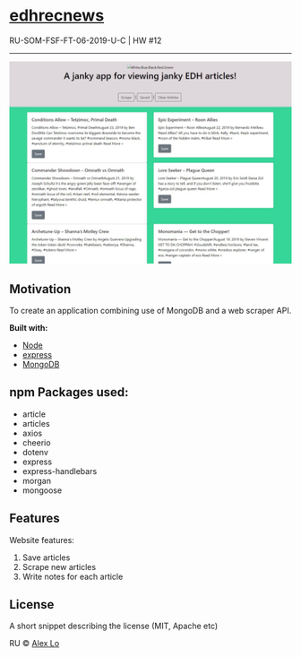 # [edhrecnews](https://github.com/alexlo15/edhrecnews)
RU-SOM-FSF-FT-06-2019-U-C | HW #12

___


![screenshot](public/assets/images/sshot.JPG)

## Motivation
To create an application combining use of MongoDB and a web scraper API.


**Built with:**
* [Node](https://nodejs.org/en/)
* [express](https://expressjs.com/)
* [MongoDB](https://www.mongodb.com/)

## npm Packages used:

* article
* articles
* axios
* cheerio
* dotenv
* express
* express-handlebars
* morgan
* mongoose

## Features
Website features: 

1. Save articles
2. Scrape new articles
3. Write notes for each article



## License
A short snippet describing the license (MIT, Apache etc)

RU © 
[Alex Lo](https://github.com/alexlo15)
